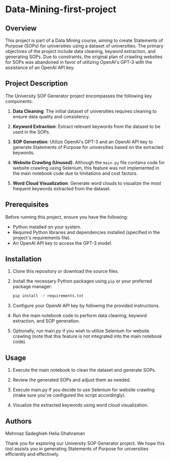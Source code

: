 # Data-Mining-first-project

## Overview

This project is part of a Data Mining course, aiming to create Statements of Purpose (SOPs) for universities using a dataset of universities. The primary objectives of the project include data cleaning, keyword extraction, and generating SOPs. Due to constraints, the original plan of crawling websites for SOPs was abandoned in favor of utilizing OpenAI's GPT-3 with the assistance of an OpenAI API key.

## Project Description

The University SOP Generator project encompasses the following key components:

1. **Data Cleaning**: The initial dataset of universities requires cleaning to ensure data quality and consistency.

2. **Keyword Extraction**: Extract relevant keywords from the dataset to be used in the SOPs.

3. **SOP Generation**: Utilize OpenAI's GPT-3 and an OpenAI API key to generate Statements of Purpose for universities based on the extracted keywords.

4. **Website Crawling (Unused)**: Although the `main.py` file contains code for website crawling using Selenium, this feature was not implemented in the main notebook code due to limitations and cost factors.

5. **Word Cloud Visualization**: Generate word clouds to visualize the most frequent keywords extracted from the dataset.

## Prerequisites

Before running this project, ensure you have the following:

- Python installed on your system.
- Required Python libraries and dependencies installed (specified in the project's requirements file).
- An OpenAI API key to access the GPT-3 model.

## Installation

1. Clone this repository or download the source files.

2. Install the necessary Python packages using `pip` or your preferred package manager:

   ```bash
   pip install -r requirements.txt

3. Configure your OpenAI API key by following the provided instructions.

4. Run the main notebook code to perform data cleaning, keyword extraction, and SOP generation.

5. Optionally, run main.py if you wish to utilize Selenium for website crawling (note that this feature is not integrated into the main notebook code).

## Usage

1. Execute the main notebook to clean the dataset and generate SOPs.

2. Review the generated SOPs and adjust them as needed.

3. Execute main.py if you decide to use Selenium for website crawling (make sure you've configured the script accordingly).

4. Visualize the extracted keywords using word cloud visualization.

## Authors
Mehrnaz Sadeghieh
Helia Ghahraman

Thank you for exploring our University SOP Generator project. We hope this tool assists you in generating Statements of Purpose for universities efficiently and effectively.
